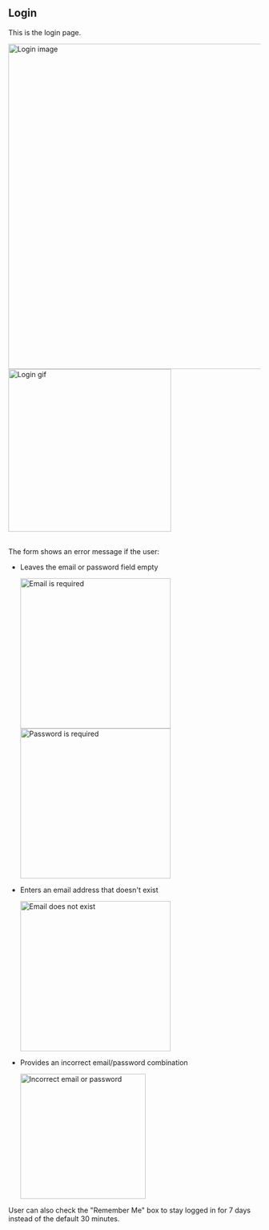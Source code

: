 ## Login

<p>This is the login page.</p>
<div float="left">
  <img src="https://github.com/user-attachments/assets/5731714b-fcd6-429a-823d-91b7ace48a0a" alt="Login image" width="650">
  <img src="https://github.com/user-attachments/assets/97abba85-bcbb-47da-84da-ee1e61ee7474" alt="Login gif"  width="325">
</div>

<br/>
<p>The form shows an error message if the user: </p>
<ul>
  <li>
    <p>Leaves the email or password field empty</p>
    <img src="https://github.com/user-attachments/assets/e5e3220a-4b48-45da-b256-52a61407a635" alt="Email is required" width="300">
    <img src="https://github.com/user-attachments/assets/673eda71-5a20-4e4a-8f81-58b73d880419" alt="Password is required" width="300">
  </li>
  <li>
    <p>Enters an email address that doesn't exist</p>
    <img src="https://github.com/user-attachments/assets/46332295-c9c7-467b-bf30-7ec9019e4128" alt="Email does not exist" width="300">
  </li>
  <li>
    <p>Provides an incorrect email/password combination</p>
    <img src="https://github.com/user-attachments/assets/9a896a12-e194-4501-aa6c-aa042774f5cb" alt="Incorrect email or password" width="250">
  </li>
</ul>
<p>User can also check the "Remember Me" box to stay logged in for 7 days instead of the default 30 minutes.</p>
